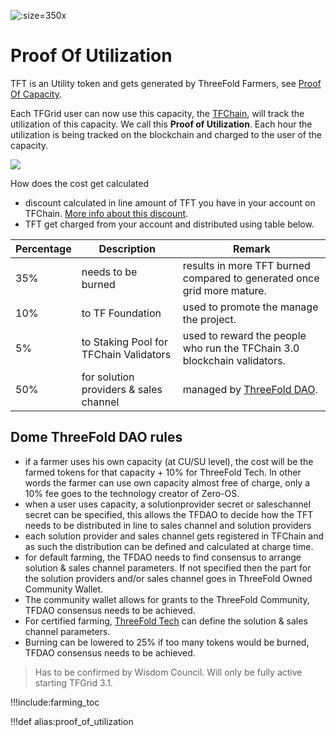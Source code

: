 
![](img/farming_reward.jpg ':size=350x')

# Proof Of Utilization

TFT is an Utility token and gets generated by ThreeFold Farmers, see [Proof Of Capacity](proof_of_capacity).

Each TFGrid user can now use this capacity, the [TFChain](tfchain), will track the utilization of this capacity. We call this **Proof of Utilization**. Each hour the utilization is being tracked on the blockchain and charged to the user of the capacity.

![](img/circular_tft_.png)

How does the cost get calculated

- discount calculated in line amount of TFT you have in your account on TFChain. [More info about this discount](staking_discount_levels).
- TFT get charged from your account and distributed using table below.

| Percentage | Description                            | Remark                                                                   |
| ---------- | -------------------------------------- | ------------------------------------------------------------------------ |
| 35%        | needs to be burned                     | results in more TFT burned compared to generated once grid more mature.  |
| 10%        | to TF Foundation                       | used to promote the manage the project.                                  |
| 5%         | to Staking Pool for TFChain Validators | used to reward the people who run the TFChain 3.0 blockchain validators. |
| 50%        | for solution providers & sales channel | managed by [ThreeFold DAO](tfdao).                                         |



## Dome ThreeFold DAO rules

- if a farmer uses his own capacity (at CU/SU level), the cost will be the farmed tokens for that capacity + 10% for ThreeFold Tech. In other words the farmer can use own capacity almost free of charge, only a 10% fee goes to the technology creator of Zero-OS.
- when a user uses capacity, a solutionprovider secret or saleschannel secret can be specified, this allows the TFDAO to decide how the TFT needs to be distributed in line to sales channel and solution providers
- each solution provider and sales channel gets registered in TFChain and as such the distribution can be defined and calculated at charge time.
- for default farming, the TFDAO needs to find consensus to arrange solution & sales channel parameters. If not specified then the part for the solution providers and/or sales channel goes in ThreeFold Owned Community Wallet.
- The community wallet allows for grants to the ThreeFold Community, TFDAO consensus needs to be achieved.
- For certified farming, [ThreeFold Tech](threefold_tech0) can define the solution & sales channel parameters. 
- Burning can be lowered to 25% if too many tokens would be burned, TFDAO consensus needs to be achieved.


> Has to be confirmed by Wisdom Council. Will only be fully active starting TFGrid 3.1.

!!!include:farming_toc

!!!def alias:proof_of_utilization